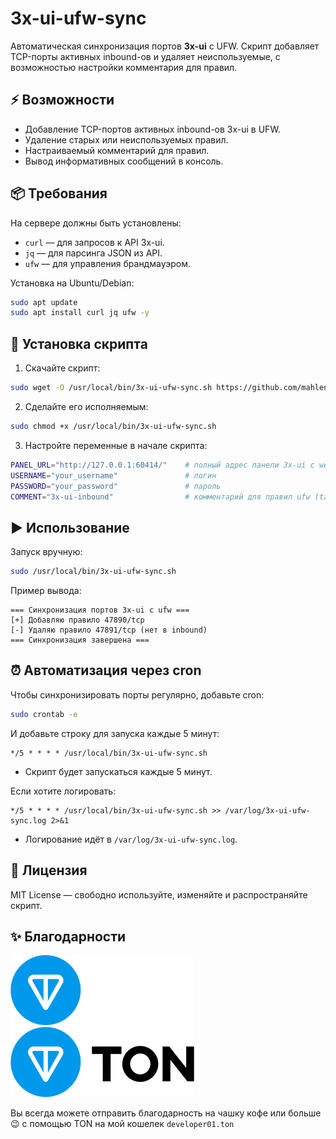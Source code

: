# 3x-ui-ufw-sync

Автоматическая синхронизация портов **3x-ui** с UFW. Скрипт добавляет TCP-порты активных inbound-ов и удаляет неиспользуемые, с возможностью настройки комментария для правил.

## ⚡ Возможности

- Добавление TCP-портов активных inbound-ов 3x-ui в UFW.  
- Удаление старых или неиспользуемых правил.  
- Настраиваемый комментарий для правил.  
- Вывод информативных сообщений в консоль.

## 📦 Требования

На сервере должны быть установлены:  
- `curl` — для запросов к API 3x-ui.  
- `jq` — для парсинга JSON из API.  
- `ufw` — для управления брандмауэром.

Установка на Ubuntu/Debian:
```bash
sudo apt update
sudo apt install curl jq ufw -y
```

## 💾 Установка скрипта

1. Скачайте скрипт:
```bash
sudo wget -O /usr/local/bin/3x-ui-ufw-sync.sh https://github.com/mahlenko/3x-ui-ufw-sync/raw/main/3x-ui-ufw-sync.sh
```

2. Сделайте его исполняемым:
```bash
sudo chmod +x /usr/local/bin/3x-ui-ufw-sync.sh
```

3. Настройте переменные в начале скрипта:
```bash
PANEL_URL="http://127.0.0.1:60414/"    # полный адрес панели 3x-ui с webBasePath
USERNAME="your_username"               # логин
PASSWORD="your_password"               # пароль
COMMENT="3x-ui-inbound"                # комментарий для правил ufw (tag)
```

## ▶️ Использование

Запуск вручную:
```bash
sudo /usr/local/bin/3x-ui-ufw-sync.sh
```

Пример вывода:
```
=== Синхронизация портов 3x-ui с ufw ===
[+] Добавляю правило 47890/tcp
[-] Удаляю правило 47891/tcp (нет в inbound)
=== Синхронизация завершена ===
```

## ⏰ Автоматизация через cron

Чтобы синхронизировать порты регулярно, добавьте cron:
```bash
sudo crontab -e
```
И добавьте строку для запуска каждые 5 минут:
```cron
*/5 * * * * /usr/local/bin/3x-ui-ufw-sync.sh
```
- Скрипт будет запускаться каждые 5 минут.

Если хотите логировать:
```cron
*/5 * * * * /usr/local/bin/3x-ui-ufw-sync.sh >> /var/log/3x-ui-ufw-sync.log 2>&1
``` 
- Логирование идёт в `/var/log/3x-ui-ufw-sync.log`.

## 📝 Лицензия

MIT License — свободно используйте, изменяйте и распространяйте скрипт.

## ✨ Благодарности

![TonBlockchainLogo](/ton_logo_dark_background.svg#gh-dark-mode-only)
![TonBlockchainLogo](/ton_logo_light_background.svg#gh-light-mode-only)

Вы всегда можете отправить благодарность на чашку кофе или больше 😉 с помощью TON на мой кошелек
`developer01.ton`
